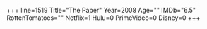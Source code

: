 +++
line=1519
Title="The Paper"
Year=2008
Age=""
IMDb="6.5"
RottenTomatoes=""
Netflix=1
Hulu=0
PrimeVideo=0
Disney=0
+++


